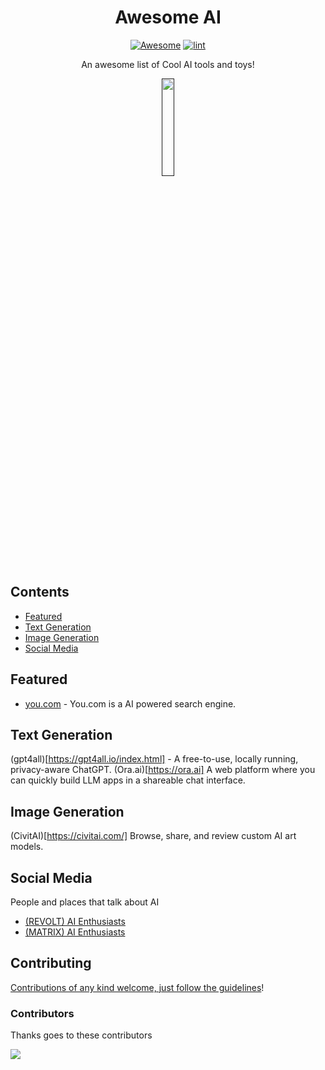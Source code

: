 <div align="center">

<!-- title -->

<!--lint ignore no-dead-urls-->

# Awesome AI 
[![Awesome](https://awesome.re/badge.svg)](https://awesome.re) [![lint](https://github.com/BrandgrandRealMe/awesome-AI/actions/workflows/lint.yaml/badge.svg)](https://github.com/BrandgrandRealMe/awesome-AI/actions/workflows/lint.yaml)

<!-- subtitle -->

An awesome list of Cool AI tools and toys!

<!-- image -->

<a href="" target="_blank" rel="noopener noreferrer">
  <img width="20%" src="https://i.ibb.co/mRyjN9F/AIlogo.png" />
</a>

<!-- description -->


</div>

<!-- TOC -->

## Contents

- [Featured](#featured)
- [Text Generation](#text-generation)
- [Image Generation](#image-generation)
- [Social Media](#social-media)


<!-- CONTENT -->

## Featured

- [you.com](https://you.com) - You.com is a AI powered search engine.

## Text Generation
(gpt4all)[https://gpt4all.io/index.html] - A free-to-use, locally running, privacy-aware ChatGPT.
(Ora.ai)[https://ora.ai] A web platform where you can quickly build LLM apps in a shareable chat interface.
## Image Generation
(CivitAI)[https://civitai.com/] Browse, share, and review custom AI art models.

<!-- END CONTENT -->

## Social Media
People and places that talk about AI
<!-- list people worth following on social sites (Twitter, LinkedIn, GitHub, YouTube etc.) -->
- [(REVOLT) AI Enthusiasts](https://rvlt.gg/Nf3Fm1q9) 
- [(MATRIX) AI Enthusiasts](https://matrix.to/#/#ai-enthusiasts:matrix.calitabby.com) 


## Contributing

[Contributions of any kind welcome, just follow the guidelines](contributing.md)!

### Contributors

Thanks goes to these contributors

<a href="https://github.com/BrandgrandRealMe/awesome-AI/graphs/contributors">
  <img src="https://contrib.rocks/image?repo=BrandgrandRealMe/awesome-AI" />
</a>

